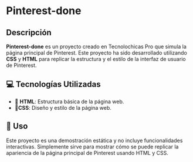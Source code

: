 # Pinterest-done

## Descripción

**Pinterest-done** es un proyecto creado en Tecnolochicas Pro que simula la página principal de Pinterest. Este proyecto ha sido desarrollado utilizando **CSS** y **HTML** para replicar la estructura y el estilo de la interfaz de usuario de Pinterest.

## :computer: Tecnologías Utilizadas

 - :dart: **HTML**: Estructura básica de la página web.
 - :dart:**CSS**: Diseño y estilo de la página web.

## :pushpin: Uso

Este proyecto es una demostración estática y no incluye funcionalidades interactivas. Simplemente sirve para mostrar cómo se puede replicar la apariencia de la página principal de Pinterest usando HTML y CSS.
